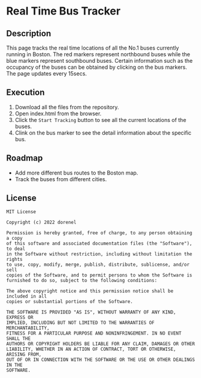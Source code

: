 # Real Time Bus Tracker

## Description
This page tracks the real time locations of all the No.1 buses currently running in Boston. 
The red markers represent northbound buses while the blue markers represent southbound buses.
Certain information such as the occupancy of the buses can be obtained by clicking on the bus markers.
The page updates every 15secs.

## Execution
1. Download all the files from the repository.
2. Open index.html from the browser.
3. Click the `Start Tracking` button to see all the current locations of the buses.
4. Clink on the bus marker to see the detail information about the specific bus.

## Roadmap
- Add more different bus routes to the Boston map.
- Track the buses from different cities.

## License
    MIT License

    Copyright (c) 2022 dorenel

    Permission is hereby granted, free of charge, to any person obtaining a copy
    of this software and associated documentation files (the "Software"), to deal
    in the Software without restriction, including without limitation the rights
    to use, copy, modify, merge, publish, distribute, sublicense, and/or sell
    copies of the Software, and to permit persons to whom the Software is
    furnished to do so, subject to the following conditions:

    The above copyright notice and this permission notice shall be included in all
    copies or substantial portions of the Software.

    THE SOFTWARE IS PROVIDED "AS IS", WITHOUT WARRANTY OF ANY KIND, EXPRESS OR
    IMPLIED, INCLUDING BUT NOT LIMITED TO THE WARRANTIES OF MERCHANTABILITY,
    FITNESS FOR A PARTICULAR PURPOSE AND NONINFRINGEMENT. IN NO EVENT SHALL THE
    AUTHORS OR COPYRIGHT HOLDERS BE LIABLE FOR ANY CLAIM, DAMAGES OR OTHER
    LIABILITY, WHETHER IN AN ACTION OF CONTRACT, TORT OR OTHERWISE, ARISING FROM,
    OUT OF OR IN CONNECTION WITH THE SOFTWARE OR THE USE OR OTHER DEALINGS IN THE
    SOFTWARE.

